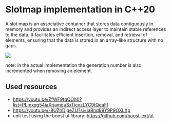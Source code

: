# Slotmap implementation in C++20

A slot map is an associative container that stores data contiguously in memory and provides an indirect access layer to maintain stable references to the data. It facilitates efficient insertion, removal, and retrieval of elements, ensuring that the data is stored in an array-like structure with no gaps.

![](scheme.png)

note: in the actual implementation the generation number is also incremented when removing an element.

## Used resources

- https://youtu.be/ZfWF9tqQOh0?list=PLmxqg54iaXrjamduSxTicxzLYC9tQeaFl
- https://youtu.be/-8UZhDjgeZU?si=iaBnd99Y9P9OXLXp
- unit test using the boost ut library: https://github.com/boost-ext/ut

